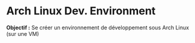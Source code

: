 # Arch Linux Dev. Environment

**Objectif :** Se créer un environnement de développement sous Arch Linux (sur une VM)

